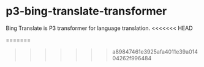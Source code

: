 p3-bing-translate-transformer
=============================

Bing Translate is P3 transformer for language translation.
<<<<<<< HEAD

=======
>>>>>>> a89847461e3925afa4011e39a01404262f996484
